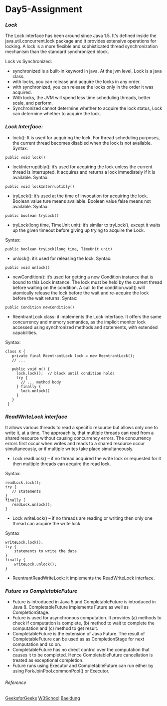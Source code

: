 # Day5-Assignment

### _Lock_
The Lock interface has been around since Java 1.5. It's defined inside the java.util.concurrent.lock package and it provides extensive operations for locking. A lock is a more flexible and sophisticated thread synchronization mechanism than the standard synchronized block.

Lock vs Synchronized:
* synchronized is a built-in keyword in java. At the jvm level, Lock is a java class.
* with locks, you can release and acquire the locks in any order.
* with synchronized, you can release the locks only in the order it was acquired.
* With locks, the JVM will spend less time scheduling threads, better scale, and perform.
* Synchronized cannot determine whether to acquire the lock status, Lock can determine whether to acquire the lock.

### _Lock Interface:_

* lock(): It is used for acquiring the lock. For thread scheduling purposes, the current thread becomes disabled when the lock is not available.
Syntax:
```
public void lock()
```

* lockInterruptibly(): it’s used for acquiring the lock unless the current thread is interrupted. It acquires and returns a lock immediately if it is available. 
Syntax:
```
public void lockInterruptibly()  
```

* tryLock(): it’s used at the time of invocation for acquiring the lock. Boolean value ture means available. Boolean value false means not available.
Syntax:
```
public boolean tryLock()  
```
* tryLock(long time, TimeUnit unit): it’s similar to tryLock(), except it waits up the given timeout before giving up trying to acquire the Lock.

Syntax:
```
public boolean tryLock(long time, TimeUnit unit)  
```

* unlock(): it’s used for releasing the lock.
Syntax:
```
public void unlock()  
```

* newCondition(): it’s used for getting a new Condition instance that is bound to this Lock instance. The lock must be held by the current thread before waiting on the condition. A call to the condition.wait() will atomically release the lock before the wait and re-acquire the lock before the wait returns.
Syntax:
```
public Condition newCondition()  
```	

* ReentrantLock class: it implements the Lock interface. It offers the same concurrency and memory semantics, as the implicit monitor lock accessed using synchronized methods and statements, with extended capabilities.

Syntax:
```
class X {
   private final ReentrantLock lock = new ReentrantLock();
   // ...

   public void m() {
     lock.lock();  // block until condition holds
     try {
       // ... method body
     } finally {
       lock.unlock()
     }
   }
 }

```



### _ReadWriteLock interface_

It allows various threads to read a specific resource but allows only one to write it, at a time. The approach is, that multiple threads can read from a shared resource without causing concurrency errors. The concurrency errors first occur when writes and reads to a shared resource occur simultaneously, or if multiple writes take place simultaneously.

* Lock readLock() – if no thread acquired the write lock or requested for it then multiple threads can acquire the read lock.

Syntax:

```
readLock.lock();
try {
   // statements 
} 
finally {
   readLock.unlock();
}

```

*	Lock writeLock() – if no threads are reading or writing then only one thread can acquire the write lock

Syntax

```
writeLock.lock();
try {
    statements to write the data
} 
finally {
    writeLock.unlock();
}

```

* ReentrantReadWriteLock: it implements the ReadWriteLock interface.

### _Future vs CompletableFuture_

* Future is introduced in Java 5 and CompletableFuture is introduced in Java 8. CompletableFuture implements Future as well as CompletionStage.
* Future is used for asynchronous computation. It provides (a) methods to check if computation is complete, (b) method to wait to complete the computation and (c) method to get result.
* CompletableFuture is the extension of Java Future. The result of CompletableFuture can be used as as CompletionStage for next computation and so on.
* CompletableFuture has no direct control over the computation that causes it to be completed. Hence CompletableFuture cancellation is treated as exceptional completion. 
* Future runs using Executor and CompletableFuture can run either by using ForkJoinPool.commonPool() or Executor.

###### _Reference_
[GeeksforGeeks](https://www.geeksforgeeks.org/java/?ref=shm)
[W3School](https://www.w3schools.com/java/default.asp)
[Baeldung](https://www.baeldung.com/java-concurrent-locks#:~:text=Simply%20put%2C%20a%20lock%20is,util.)

